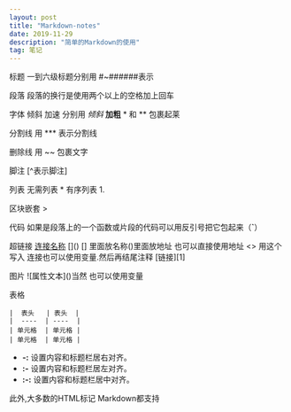 ```yaml
---
layout: post
title: "Markdown-notes"
date: 2019-11-29 
description: "简单的Markdown的使用"
tag: 笔记 
---   
```




 标题     一到六级标题分别用 #~######表示

段落    段落的换行是使用两个以上的空格加上回车

字体  倾斜 加速   分别用 *倾斜* **加粗**  * 和 **  包裹起莱

分割线   用 *** 表示分割线

 删除线  用  ~~  包裹文字

 脚注   [^表示脚注]

列表   无需列表 *   有序列表 1.

区块嵌套  >

 代码  如果是段落上的一个函数或片段的代码可以用反引号把它包起来（**`**）

 超链接  [连接名称](链接地址)   \[]\()   [] 里面放名称()里面放地址  也可以直接使用地址 <> 用这个写入  连接也可以使用变量.然后再结尾注释  \[链接]\[1]        

 图片   \!\[属性文本]\()当然 也可以使用变量

 表格

 ```
 |  表头   | 表头  |
 |  ----  | ----  |
 | 单元格  | 单元格 |
 | 单元格  | 单元格 |
 ```

 - **-:** 设置内容和标题栏居右对齐。
 - **:-** 设置内容和标题栏居左对齐。
 - **:-:** 设置内容和标题栏居中对齐。

[1]:http://www.google.com/

此外,大多数的HTML标记 Markdown都支持